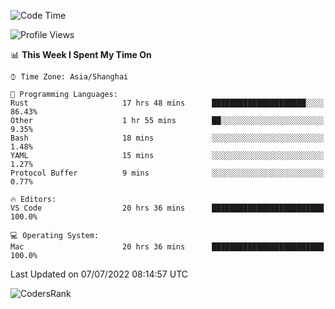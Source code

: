 <!--START_SECTION:waka-->
![Code Time](http://img.shields.io/badge/Code%20Time-1%2C469%20hrs%2027%20mins-blue)

![Profile Views](http://img.shields.io/badge/Profile%20Views-29-blue)

📊 **This Week I Spent My Time On** 

```text
⌚︎ Time Zone: Asia/Shanghai

💬 Programming Languages: 
Rust                     17 hrs 48 mins      █████████████████████░░░░   86.43% 
Other                    1 hr 55 mins        ██░░░░░░░░░░░░░░░░░░░░░░░   9.35% 
Bash                     18 mins             ░░░░░░░░░░░░░░░░░░░░░░░░░   1.48% 
YAML                     15 mins             ░░░░░░░░░░░░░░░░░░░░░░░░░   1.27% 
Protocol Buffer          9 mins              ░░░░░░░░░░░░░░░░░░░░░░░░░   0.77%

🔥 Editors: 
VS Code                  20 hrs 36 mins      █████████████████████████   100.0%

💻 Operating System: 
Mac                      20 hrs 36 mins      █████████████████████████   100.0%

```


 Last Updated on 07/07/2022 08:14:57 UTC
<!--END_SECTION:waka-->

![CodersRank](https://cr-skills-chart-widget.azurewebsites.net/api/api?username=BugenZhao&padding=16&tooltip=true&branding=false&sort-by-score=true&skills=Rust%2C%20Swift%2C%20C%2C%20TypeScript%2C%20Java%2C%20Go%2C%20Dart%2C%20C%2B%2B%2C%20Python%2C%20Assembly%2C%20Shell%2C%20Kotlin)

